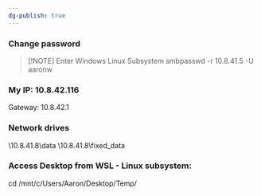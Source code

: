 ```yaml
---
dg-publish: true
---
```


### Change password
> [!NOTE] Enter Windows Linux Subsystem
> smbpasswd -r 10.8.41.5 -U aaronw

### My IP: 10.8.42.116
Gateway: 10.8.42.1

### Network drives
\\10.8.41.8\data
\\10.8.41.8\fixed_data

###  Access Desktop from WSL - Linux subsystem:
cd /mnt/c/Users/Aaron/Desktop/Temp/
